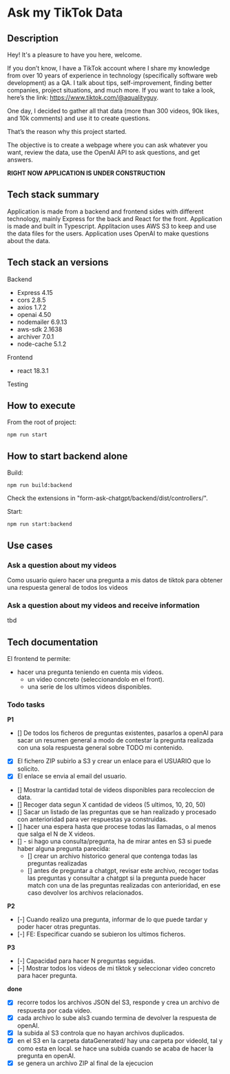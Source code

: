 # Ask my TikTok Data

## Description

Hey! It's a pleasure to have you here, welcome.

If you don’t know, I have a TikTok account where I share my knowledge from over 10 years of experience in technology (specifically software web development) as a QA. I talk about tips, self-improvement, finding better companies, project situations, and much more. If you want to take a look, here’s the link: https://www.tiktok.com/@aqualityguy.

One day, I decided to gather all that data (more than 300 videos, 90k likes, and 10k comments) and use it to create questions.

That’s the reason why this project started.

The objective is to create a webpage where you can ask whatever you want, review the data, use the OpenAI API to ask questions, and get answers.

**RIGHT NOW APPLICATION IS UNDER CONSTRUCTION**

## Tech stack summary 
Application is made from a backend and frontend sides with different technology, mainly Express for the back and React for the front.
Application is made and built in Typescript.
Applitacion uses AWS S3 to keep and use the data files for the users.
Application uses OpenAI to make questions about the data.

## Tech stack an versions
Backend
- Express 4.15
- cors 2.8.5
- axios 1.7.2
- openai 4.50
- nodemailer 6.9.13
- aws-sdk 2.1638
- archiver 7.0.1
- node-cache 5.1.2

Frontend
- react 18.3.1

Testing

## How to execute

From the root of project:
```
npm run start
```

## How to start backend alone

Build:
```
npm run build:backend
```

Check the extensions in "form-ask-chatgpt/backend/dist/controllers/".

Start:
```
npm run start:backend
```

## Use cases

### Ask a question about my videos
Como usuario 
quiero hacer una pregunta a mis datos de tiktok
para obtener una respuesta general de todos los videos

### Ask a question about my videos and receive information
tbd

## Tech documentation

El frontend te permite:
- hacer una pregunta teniendo en cuenta mis videos.
    - un video concreto (seleccionandolo en el front).
    - una serie de los ultimos videos disponibles.
    

### Todo tasks

**P1**
- [] De todos los ficheros de preguntas existentes, pasarlos a openAI para sacar un resumen general a modo de contestar
    la pregunta realizada con una sola respuesta general sobre TODO mi contenido.
- [X] El fichero ZIP subirlo a S3 y crear un enlace para el USUARIO que lo solicito.
- [X] El enlace se envia al email del usuario.
- [] Mostrar la cantidad total de videos disponibles para recoleccion de data.
- [] Recoger data segun X cantidad de videos (5 ultimos, 10, 20, 50)
- [] Sacar un listado de las preguntas que se han realizado y procesado con anterioridad para ver respuestas ya construidas.
- [] hacer una espera hasta que procese todas las llamadas, o al menos que salga el N de X videos.
- [] - si hago una consulta/pregunta, ha de mirar antes en S3 si puede haber alguna pregunta parecida:
    - [] crear un archivo historico general que contenga todas las preguntas realizadas
    - [] antes de preguntar a chatgpt, revisar este archivo, recoger todas las preguntas y consultar a chatgpt si la pregunta puede hacer match con una de las 
            preguntas realizadas con anterioridad, en ese caso devolver los archivos relacionados.


**P2**
- [-] Cuando realizo una pregunta, informar de lo que puede tardar y poder hacer otras preguntas.
- [-] FE: Especificar cuando se subieron los ultimos ficheros.

**P3**
- [-] Capacidad para hacer N preguntas seguidas.
- [-] Mostrar todos los videos de mi tiktok y seleccionar video concreto para hacer pregunta.

**done**
- [x] recorre todos los archivos JSON del S3, responde y crea un archivo de respuesta por cada video.
- [x] cada archivo lo sube als3 cuando termina de devolver la respuesta de openAI.
- [x] la subida al S3 controla que no hayan archivos duplicados.
- [x] en el S3 en la carpeta dataGenerated/ hay una carpeta por videoId, tal y como esta en local. se hace una subida cuando se acaba de hacer la pregunta en openAI.
- [x] se genera un archivo ZIP al final de la ejecucion
